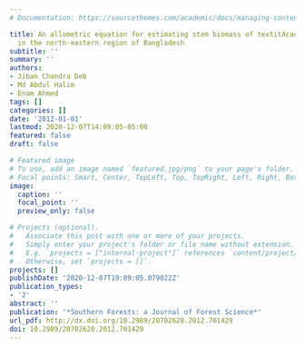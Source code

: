 ```yaml
---
# Documentation: https://sourcethemes.com/academic/docs/managing-content/

title: An allometric equation for estimating stem biomass of textitAcacia auriculiformis
  in the north-eastern region of Bangladesh
subtitle: ''
summary: ''
authors:
- Jiban Chandra Deb
- Md Abdul Halim
- Enam Ahmed
tags: []
categories: []
date: '2012-01-01'
lastmod: 2020-12-07T14:09:05-05:00
featured: false
draft: false

# Featured image
# To use, add an image named `featured.jpg/png` to your page's folder.
# Focal points: Smart, Center, TopLeft, Top, TopRight, Left, Right, BottomLeft, Bottom, BottomRight.
image:
  caption: ''
  focal_point: ''
  preview_only: false

# Projects (optional).
#   Associate this post with one or more of your projects.
#   Simply enter your project's folder or file name without extension.
#   E.g. `projects = ["internal-project"]` references `content/project/deep-learning/index.md`.
#   Otherwise, set `projects = []`.
projects: []
publishDate: '2020-12-07T19:09:05.079022Z'
publication_types:
- '2'
abstract: ''
publication: '*Southern Forests: a Journal of Forest Science*'
url_pdf: http://dx.doi.org/10.2989/20702620.2012.701429
doi: 10.2989/20702620.2012.701429
---
```

